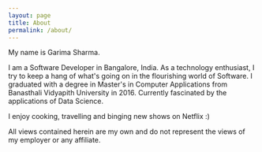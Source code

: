 ```yaml
---
layout: page
title: About
permalink: /about/
---
```


My name is Garima Sharma.

I am a Software Developer in Bangalore, India. As a technology enthusiast, I try to keep a hang of what's going on in the flourishing world of Software. I graduated with a degree in Master's in Computer Applications from Banasthali Vidyapith University in 2016. Currently fascinated by the applications of Data Science.

I enjoy cooking, travelling and binging new shows on Netflix :)

All views contained herein are my own and do not represent the views of my employer or any affiliate.